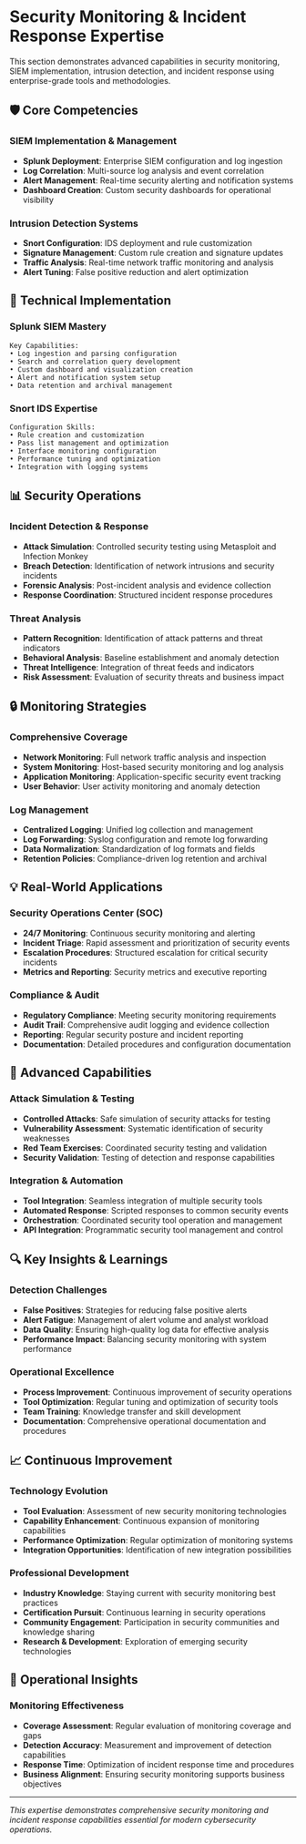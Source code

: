 # Security Monitoring & Incident Response Expertise

This section demonstrates advanced capabilities in security monitoring, SIEM implementation, intrusion detection, and incident response using enterprise-grade tools and methodologies.

## 🛡️ Core Competencies

### SIEM Implementation & Management
- **Splunk Deployment**: Enterprise SIEM configuration and log ingestion
- **Log Correlation**: Multi-source log analysis and event correlation
- **Alert Management**: Real-time security alerting and notification systems
- **Dashboard Creation**: Custom security dashboards for operational visibility

### Intrusion Detection Systems
- **Snort Configuration**: IDS deployment and rule customization
- **Signature Management**: Custom rule creation and signature updates
- **Traffic Analysis**: Real-time network traffic monitoring and analysis
- **Alert Tuning**: False positive reduction and alert optimization

## 🔧 Technical Implementation

### Splunk SIEM Mastery
```
Key Capabilities:
• Log ingestion and parsing configuration
• Search and correlation query development
• Custom dashboard and visualization creation
• Alert and notification system setup
• Data retention and archival management
```

### Snort IDS Expertise
```
Configuration Skills:
• Rule creation and customization
• Pass list management and optimization
• Interface monitoring configuration
• Performance tuning and optimization
• Integration with logging systems
```

## 📊 Security Operations

### Incident Detection & Response
- **Attack Simulation**: Controlled security testing using Metasploit and Infection Monkey
- **Breach Detection**: Identification of network intrusions and security incidents
- **Forensic Analysis**: Post-incident analysis and evidence collection
- **Response Coordination**: Structured incident response procedures

### Threat Analysis
- **Pattern Recognition**: Identification of attack patterns and threat indicators
- **Behavioral Analysis**: Baseline establishment and anomaly detection
- **Threat Intelligence**: Integration of threat feeds and indicators
- **Risk Assessment**: Evaluation of security threats and business impact

## 🔒 Monitoring Strategies

### Comprehensive Coverage
- **Network Monitoring**: Full network traffic analysis and inspection
- **System Monitoring**: Host-based security monitoring and log analysis
- **Application Monitoring**: Application-specific security event tracking
- **User Behavior**: User activity monitoring and anomaly detection

### Log Management
- **Centralized Logging**: Unified log collection and management
- **Log Forwarding**: Syslog configuration and remote log forwarding
- **Data Normalization**: Standardization of log formats and fields
- **Retention Policies**: Compliance-driven log retention and archival

## 💡 Real-World Applications

### Security Operations Center (SOC)
- **24/7 Monitoring**: Continuous security monitoring and alerting
- **Incident Triage**: Rapid assessment and prioritization of security events
- **Escalation Procedures**: Structured escalation for critical security incidents
- **Metrics and Reporting**: Security metrics and executive reporting

### Compliance & Audit
- **Regulatory Compliance**: Meeting security monitoring requirements
- **Audit Trail**: Comprehensive audit logging and evidence collection
- **Reporting**: Regular security posture and incident reporting
- **Documentation**: Detailed procedures and configuration documentation

## 🚀 Advanced Capabilities

### Attack Simulation & Testing
- **Controlled Attacks**: Safe simulation of security attacks for testing
- **Vulnerability Assessment**: Systematic identification of security weaknesses
- **Red Team Exercises**: Coordinated security testing and validation
- **Security Validation**: Testing of detection and response capabilities

### Integration & Automation
- **Tool Integration**: Seamless integration of multiple security tools
- **Automated Response**: Scripted responses to common security events
- **Orchestration**: Coordinated security tool operation and management
- **API Integration**: Programmatic security tool management and control

## 🔍 Key Insights & Learnings

### Detection Challenges
- **False Positives**: Strategies for reducing false positive alerts
- **Alert Fatigue**: Management of alert volume and analyst workload
- **Data Quality**: Ensuring high-quality log data for effective analysis
- **Performance Impact**: Balancing security monitoring with system performance

### Operational Excellence
- **Process Improvement**: Continuous improvement of security operations
- **Tool Optimization**: Regular tuning and optimization of security tools
- **Team Training**: Knowledge transfer and skill development
- **Documentation**: Comprehensive operational documentation and procedures

## 📈 Continuous Improvement

### Technology Evolution
- **Tool Evaluation**: Assessment of new security monitoring technologies
- **Capability Enhancement**: Continuous expansion of monitoring capabilities
- **Performance Optimization**: Regular optimization of monitoring systems
- **Integration Opportunities**: Identification of new integration possibilities

### Professional Development
- **Industry Knowledge**: Staying current with security monitoring best practices
- **Certification Pursuit**: Continuous learning in security operations
- **Community Engagement**: Participation in security communities and knowledge sharing
- **Research & Development**: Exploration of emerging security technologies

## 🎯 Operational Insights

### Monitoring Effectiveness
- **Coverage Assessment**: Regular evaluation of monitoring coverage and gaps
- **Detection Accuracy**: Measurement and improvement of detection capabilities
- **Response Time**: Optimization of incident response time and procedures
- **Business Alignment**: Ensuring security monitoring supports business objectives

---

*This expertise demonstrates comprehensive security monitoring and incident response capabilities essential for modern cybersecurity operations.*